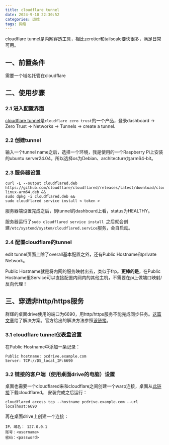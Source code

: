 ```yaml
---
title: cloudflare tunnel
date: 2024-9-10 22:30:52
categories: 运维
tags: 网络
---
```


cloudflare tunnel是内网穿透工具，相比zerotier和tailscale要快很多，满足日常可用。
## 一、前置条件
需要一个域名托管在cloudflare
<!--more-->
## 二、使用步骤
### 2.1 进入配置界面
[cloudflare tunnel](https://www.cloudflare.com/zh-cn/products/tunnel/)是`cloudflare zero trust`的一个产品，登录dashboard -> Zero Trust -> Networks -> Tunnels -> create a tunnel.
### 2.2 创建tunnel
输入一个tunnel name之后，选择一个环境，我是使用的一个Raspberry Pi上安装的ubuntu server24.04，所以选择os为Debian、architecture为arm64-bit。
### 2.3 服务器设置
```shell
curl -L --output cloudflared.deb https://github.com/cloudflare/cloudflared/releases/latest/download/cloudflared-linux-arm64.deb && 
sudo dpkg -i cloudflared.deb && 
sudo cloudflared service install < token >
```
服务器端设置完成之后，到tunnel的dashboard上看，status为HEALTHY。

服务器运行了`sudo cloudflared service install `之后就会创建`/etc/systemd/system/cloudflared.service`服务，会自启动。
### 2.4 配置cloudflare的tunnel
edit tunnel页面上除了overall基本配置之外，还有Public Hostname和private Network。

Public Hostname就是将内网的服务映射出去，类似于frp。**更棒的是**，在Public Hostname里Service可以直接配置内网内的其他主机，不需要在pi上做端口映射/反向代理！

## 三、穿透非http/https服务
群辉的桌面drive使用的端口为6690，用http/https服务不能完成同步任务。[这篇文章](https://hackfang.me/nas-cloudflare-tunnel)给了解决方案。官方给出的解决方法参照[该链接](https://developers.cloudflare.com/cloudflare-one/connections/connect-networks/use-cases/)。
### 3.1 cloudflare tunnel仪表盘设置
在Public Hostname中添加一条记录：
```shell
Public hostname: pcdrive.example.com
Server: TCP://DS_local_IP:6690
```
### 3.2 链接的客户端（使用桌面drive的电脑）设置
桌面也需要一个cloudflared来和cloudflare之间创建一个warp连接，桌面从[此链接](https://github.com/cloudflare/cloudflared/releases)下载cloudflared。
安装完成之后运行：
```shell
cloudflared access tcp --hostname pcdrive.example.com --url localhost:6690
```
再在桌面drive上创建一个连接：
```shell
IP、域名： 127.0.0.1
账号：<username>
密码：<password>
```